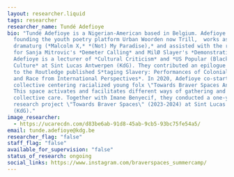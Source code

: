 ```yaml
---
layout: researcher.liquid
tags: researcher
researcher_name: Tundé Adefioye
bio: "Tundé Adefioye is a Nigerian-American based in Belgium. Adefioye helped
  founding the youth poetry platform Urban Woorden now Trill,  works as a
  dramaturg (*Malcolm X,* *(Not) My Paradise),* and assisted with the research
  for Sanja Mitrovic's *Demeter Calling* and MilØ Slayer's *Demonstratio*.
  Adefioye is a lecturer of *Cultural Criticism* and *US Popular (Black) Visual
  Culture* at Sint Lucas Antwerpen (KdG). They contributed an epilogue chapter
  to the Routledge published S*taging Slavery: Performances of Colonial Slavery
  and Race from International Perspectives*. In 2020, Adefioye co-started a
  collective centering racialized young folx \"Towards Braver Spaces Antwerp\".
  This space activates and facilitates different ways of gathering and
  collective care. Together with Imane Benyecif, they conducted a one-year
  research project \"Towards Braver Spaces\" (2023-2024) at Sint Lucas Antwerpen
  (KdG)."
image_researcher:
  - https://ucarecdn.com/d83be6ab-91d8-45ab-9cb5-93bc75fe54a5/
email: tunde.adefioye@kdg.be
researcher_flag: "false"
staff_flag: "false"
available_for_supervision: "false"
status_of_research: ongoing
social_links: https://www.instagram.com/braverspaces_summercamp/
---
```

